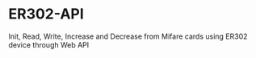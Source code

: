 # ER302-API
Init, Read, Write, Increase and Decrease from Mifare cards using ER302 device through Web API
